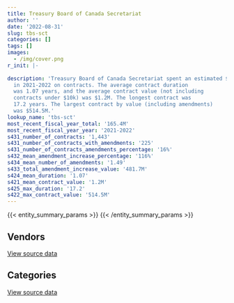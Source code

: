 ```yaml
---
title: Treasury Board of Canada Secretariat
author: ''
date: '2022-08-31'
slug: tbs-sct
categories: []
tags: []
images:
  - /img/cover.png
r_init: |-
  
description: 'Treasury Board of Canada Secretariat spent an estimated $165.4M
  in 2021-2022 on contracts. The average contract duration
  was 1.07 years, and the average contract value (not including
  contracts under $10k) was $1.2M. The longest contract was
  17.2 years. The largest contract by value (including amendments)
  was $514.5M.'
lookup_name: 'tbs-sct'
most_recent_fiscal_year_total: '165.4M'
most_recent_fiscal_year_year: '2021-2022'
s431_number_of_contracts: '1,443'
s431_number_of_contracts_with_amendments: '225'
s431_number_of_contracts_amendments_percentage: '16%'
s432_mean_amendment_increase_percentage: '116%'
s434_mean_number_of_amendments: '1.49'
s433_total_amendment_increase_value: '481.7M'
s424_mean_duration: '1.07'
s421_mean_contract_value: '1.2M'
s425_max_duration: '17.2'
s422_max_contract_value: '514.5M'
---
```


<script src="/rmarkdown-libs/htmlwidgets/htmlwidgets.js"></script>
<link href="/rmarkdown-libs/datatables-css/datatables-crosstalk.css" rel="stylesheet" />
<script src="/rmarkdown-libs/datatables-binding/datatables.js"></script>
<script src="/rmarkdown-libs/jquery/jquery-3.6.0.min.js"></script>
<link href="/rmarkdown-libs/dt-core-bootstrap/css/dataTables.bootstrap.min.css" rel="stylesheet" />
<link href="/rmarkdown-libs/dt-core-bootstrap/css/dataTables.bootstrap.extra.css" rel="stylesheet" />
<script src="/rmarkdown-libs/dt-core-bootstrap/js/jquery.dataTables.min.js"></script>
<script src="/rmarkdown-libs/dt-core-bootstrap/js/dataTables.bootstrap.min.js"></script>
<link href="/rmarkdown-libs/crosstalk/css/crosstalk.min.css" rel="stylesheet" />
<script src="/rmarkdown-libs/crosstalk/js/crosstalk.min.js"></script>
<script src="/rmarkdown-libs/htmlwidgets/htmlwidgets.js"></script>
<link href="/rmarkdown-libs/datatables-css/datatables-crosstalk.css" rel="stylesheet" />
<script src="/rmarkdown-libs/datatables-binding/datatables.js"></script>
<script src="/rmarkdown-libs/jquery/jquery-3.6.0.min.js"></script>
<link href="/rmarkdown-libs/dt-core-bootstrap/css/dataTables.bootstrap.min.css" rel="stylesheet" />
<link href="/rmarkdown-libs/dt-core-bootstrap/css/dataTables.bootstrap.extra.css" rel="stylesheet" />
<script src="/rmarkdown-libs/dt-core-bootstrap/js/jquery.dataTables.min.js"></script>
<script src="/rmarkdown-libs/dt-core-bootstrap/js/dataTables.bootstrap.min.js"></script>
<link href="/rmarkdown-libs/crosstalk/css/crosstalk.min.css" rel="stylesheet" />
<script src="/rmarkdown-libs/crosstalk/js/crosstalk.min.js"></script>

{{< entity_summary_params >}}
{{< /entity_summary_params >}}

## Vendors

<div id="htmlwidget-1" style="width:100%;height:auto;" class="datatables html-widget"></div>
<script type="application/json" data-for="htmlwidget-1">{"x":{"style":"bootstrap","filter":"none","vertical":false,"data":[["<a href=\"/vendors/49_solutions/\">49 Solutions<\/a>","<a href=\"/vendors/abs_americas/\">ABS Americas<\/a>","<a href=\"/vendors/accenture/\">Accenture<\/a>","<a href=\"/vendors/advanced_chippewa_technologies/\">Advanced Chippewa Technologies<\/a>","<a href=\"/vendors/altis_human_resources/\">Altis Human Resources<\/a>","<a href=\"/vendors/amazon/\">Amazon<\/a>","<a href=\"/vendors/aon_reed_stenhouse/\">Aon Reed Stenhouse<\/a>","<a href=\"/vendors/artemp_personnel_services/\">Artemp Personnel Services<\/a>","<a href=\"/vendors/avi_spl_canada/\">AVI SPL Canada<\/a>","<a href=\"/vendors/bdo_canada/\">BDO Canada<\/a>","<a href=\"/vendors/bell_canada/\">Bell Canada<\/a>","<a href=\"/vendors/ca/\">CA<\/a>","<a href=\"/vendors/cache_computer_consulting/\">Cache Computer Consulting<\/a>","<a href=\"/vendors/canada_post/\">Canada Post<\/a>","<a href=\"/vendors/canadian_corps_of_commissionaires/\">Canadian Corps of Commissionaires<\/a>","<a href=\"/vendors/carahsoft_technology/\">Carahsoft Technology<\/a>","<a href=\"/vendors/carleton_university/\">Carleton University<\/a>","<a href=\"/vendors/cbci_telecom/\">CBCI Telecom<\/a>","<a href=\"/vendors/cdw_canada/\">CDW Canada<\/a>","<a href=\"/vendors/cgi/\">CGI<\/a>","<a href=\"/vendors/cision_canada/\">Cision Canada<\/a>","<a href=\"/vendors/cistel_technology/\">Cistel Technology<\/a>","<a href=\"/vendors/closereach/\">CloseReach<\/a>","<a href=\"/vendors/colliers_project_leaders/\">Colliers Project Leaders<\/a>","<a href=\"/vendors/compugen/\">Compugen<\/a>","<a href=\"/vendors/conexsys/\">CONEXSYS<\/a>","<a href=\"/vendors/connex_telecommunications/\">Connex Telecommunications<\/a>","<a href=\"/vendors/contract_community/\">Contract Community<\/a>","<a href=\"/vendors/coradix_technology_consulting/\">Coradix Technology Consulting<\/a>","<a href=\"/vendors/csdc_systems/\">CSDC Systems<\/a>","<a href=\"/vendors/dalhousie_university/\">Dalhousie University<\/a>","<a href=\"/vendors/delco_automation/\">Delco Automation<\/a>","<a href=\"/vendors/dell_computer/\">Dell Computer<\/a>","<a href=\"/vendors/deloitte/\">Deloitte<\/a>","<a href=\"/vendors/dls_technology/\">DLS Technology<\/a>","<a href=\"/vendors/donna_cona/\">Donna Cona<\/a>","<a href=\"/vendors/eclipsys_solutions/\">Eclipsys Solutions<\/a>","<a href=\"/vendors/ecole_de_langues_abce/\">Ecole De Langues Abce<\/a>","<a href=\"/vendors/ecole_de_langues_la_cite/\">Ecole De Langues La Cite<\/a>","<a href=\"/vendors/environics_research_group/\">Environics Research Group<\/a>","<a href=\"/vendors/ernst_young/\">Ernst Young<\/a>","<a href=\"/vendors/evaluation_personnel_selection/\">Evaluation Personnel Selection<\/a>","<a href=\"/vendors/excel_human_resources/\">Excel Human Resources<\/a>","<a href=\"/vendors/fast_track_staffing/\">Fast Track Staffing<\/a>","<a href=\"/vendors/ford_motor_company/\">Ford Motor Company<\/a>","<a href=\"/vendors/forrester_research/\">Forrester Research<\/a>","<a href=\"/vendors/gartner/\">Gartner<\/a>","<a href=\"/vendors/gc_strategies/\">GC Strategies<\/a>","<a href=\"/vendors/general_dynamics/\">General Dynamics<\/a>","<a href=\"/vendors/genesis_integration/\">Genesis Integration<\/a>","<a href=\"/vendors/gilmore_reproductions/\">Gilmore Reproductions<\/a>","<a href=\"/vendors/global_knowledge/\">Global Knowledge<\/a>","<a href=\"/vendors/global_upholstery/\">Global Upholstery<\/a>","<a href=\"/vendors/goss_gilroy/\">Goss Gilroy<\/a>","<a href=\"/vendors/graybridge_international_consulting/\">Graybridge International Consulting<\/a>","<a href=\"/vendors/i4c_information_technology/\">I4C Information Technology<\/a>","<a href=\"/vendors/ibiska_telecom/\">Ibiska Telecom<\/a>","<a href=\"/vendors/ibm_canada/\">IBM Canada<\/a>","<a href=\"/vendors/iceberg_networks/\">Iceberg Networks<\/a>","<a href=\"/vendors/imp_group/\">IMP Group<\/a>","<a href=\"/vendors/info_tech_research_group/\">Info Tech Research Group<\/a>","<a href=\"/vendors/insa/\">Insa<\/a>","<a href=\"/vendors/ipss/\">IPSS<\/a>","<a href=\"/vendors/itex/\">ITEX<\/a>","<a href=\"/vendors/konica_minolta_business_solutions/\">Konica Minolta Business Solutions<\/a>","<a href=\"/vendors/kpmg/\">KPMG<\/a>","<a href=\"/vendors/les_traductions_tessier/\">Les Traductions Tessier<\/a>","<a href=\"/vendors/like_10/\">Like 10<\/a>","<a href=\"/vendors/linovati/\">Linovati<\/a>","<a href=\"/vendors/lro_staffing/\">LRO Staffing<\/a>","<a href=\"/vendors/lumina_it/\">Lumina IT<\/a>","<a href=\"/vendors/maplesoft_consulting/\">Maplesoft Consulting<\/a>","<a href=\"/vendors/maxsys_staffing_and_consulting/\">Maxsys Staffing and Consulting<\/a>","<a href=\"/vendors/mccarthy_tetrault/\">McCarthy Tetrault<\/a>","<a href=\"/vendors/mdos_consulting/\">MDOS Consulting<\/a>","<a href=\"/vendors/media_q/\">Media Q<\/a>","<a href=\"/vendors/microsoft_canada/\">Microsoft Canada<\/a>","<a href=\"/vendors/mnp/\">MNP<\/a>","<a href=\"/vendors/modis_canada/\">Modis Canada<\/a>","<a href=\"/vendors/morneau_shepell/\">Morneau Shepell<\/a>","<a href=\"/vendors/newfound_recruiting/\">Newfound Recruiting<\/a>","<a href=\"/vendors/nisha_techonologies/\">Nisha Techonologies<\/a>","<a href=\"/vendors/northern_micro/\">Northern Micro<\/a>","<a href=\"/vendors/nova_networks/\">Nova Networks<\/a>","<a href=\"/vendors/onix_networking_canada/\">Onix Networking Canada<\/a>","<a href=\"/vendors/onx_enterprise_solutions/\">OnX Enterprise Solutions<\/a>","<a href=\"/vendors/opentext/\">OpenText<\/a>","<a href=\"/vendors/oproma/\">Oproma<\/a>","<a href=\"/vendors/optiv_canada_federal/\">Optiv Canada Federal<\/a>","<a href=\"/vendors/oracle_canada/\">Oracle Canada<\/a>","<a href=\"/vendors/orangutech/\">Orangutech<\/a>","<a href=\"/vendors/pitney_bowes/\">Pitney Bowes<\/a>","<a href=\"/vendors/pleiad_canada/\">Pleiad Canada<\/a>","<a href=\"/vendors/pricewaterhouse_coopers/\">Pricewaterhouse Coopers<\/a>","<a href=\"/vendors/printers_plus/\">Printers Plus<\/a>","<a href=\"/vendors/procom_consultants/\">Procom Consultants<\/a>","<a href=\"/vendors/prologic_systems/\">Prologic Systems<\/a>","<a href=\"/vendors/prosci_canada/\">Prosci Canada<\/a>","<a href=\"/vendors/protak_consulting_group/\">Protak Consulting Group<\/a>","<a href=\"/vendors/qmr/\">QMR<\/a>","<a href=\"/vendors/queen_s_university/\">Queen’s University<\/a>","<a href=\"/vendors/quintet_consulting/\">Quintet Consulting<\/a>","<a href=\"/vendors/randstad/\">Randstad<\/a>","<a href=\"/vendors/rhea/\">RHEA<\/a>","<a href=\"/vendors/rogers/\">Rogers<\/a>","<a href=\"/vendors/samson_associes/\">Samson Associes<\/a>","<a href=\"/vendors/sap/\">SAP<\/a>","<a href=\"/vendors/sas_institute/\">SAS Institute<\/a>","<a href=\"/vendors/shi_canada/\">SHI Canada<\/a>","<a href=\"/vendors/si_systems/\">SI Systems<\/a>","<a href=\"/vendors/sierra_systems_group/\">Sierra Systems Group<\/a>","<a href=\"/vendors/softchoice/\">Softchoice<\/a>","<a href=\"/vendors/solotech/\">Solotech<\/a>","<a href=\"/vendors/stantec/\">Stantec<\/a>","<a href=\"/vendors/sun_life_assurance_company/\">Sun Life Assurance Company<\/a>","<a href=\"/vendors/suse_software_solutions_canada/\">SUSE Software Solutions Canada<\/a>","<a href=\"/vendors/systematix_solutions/\">Systematix Solutions<\/a>","<a href=\"/vendors/systemscope/\">Systemscope<\/a>","<a href=\"/vendors/tag_hr/\">Tag HR<\/a>","<a href=\"/vendors/tankatek/\">Tankatek<\/a>","<a href=\"/vendors/tecsis/\">Tecsis<\/a>","<a href=\"/vendors/teknion/\">Teknion<\/a>","<a href=\"/vendors/teksystems_canada/\">Teksystems Canada<\/a>","<a href=\"/vendors/telecom_computer_services/\">Telecom Computer Services<\/a>","<a href=\"/vendors/telus_canada/\">Telus Canada<\/a>","<a href=\"/vendors/teramach_technologies/\">Teramach Technologies<\/a>","<a href=\"/vendors/tes_contract_services/\">TES Contract Services<\/a>","<a href=\"/vendors/the_aim_group/\">The AIM Group<\/a>","<a href=\"/vendors/the_canada_life_assurance_company/\">The Canada Life Assurance Company<\/a>","<a href=\"/vendors/the_halifax_group/\">The Halifax Group<\/a>","<a href=\"/vendors/the_masha_krupp_translation_group/\">The Masha Krupp Translation Group<\/a>","<a href=\"/vendors/the_right_door_consulting/\">The Right Door Consulting<\/a>","<a href=\"/vendors/thomas_schmidt/\">Thomas Schmidt<\/a>","<a href=\"/vendors/thomson_reuters/\">Thomson Reuters<\/a>","<a href=\"/vendors/tiree/\">Tiree<\/a>","<a href=\"/vendors/totem_offisource/\">Totem Offisource<\/a>","<a href=\"/vendors/tpg_technology_consultants/\">Tpg Technology Consultants<\/a>","<a href=\"/vendors/turtle_island_staffing/\">Turtle Island Staffing<\/a>","<a href=\"/vendors/university_of_ottawa/\">University of Ottawa<\/a>","<a href=\"/vendors/university_of_toronto/\">University of Toronto<\/a>","<a href=\"/vendors/university_of_waterloo/\">University of Waterloo<\/a>","<a href=\"/vendors/westbury_national_show_systems/\">Westbury National Show Systems<\/a>","<a href=\"/vendors/wolters_kluwer/\">Wolters Kluwer<\/a>","<a href=\"/vendors/wpp_group_canada_communications/\">WPP Group Canada Communications<\/a>","<a href=\"/vendors/wsp/\">WSP<\/a>","<a href=\"/vendors/zernam_enterprise/\">Zernam Enterprise<\/a>"],[null,null,null,191458.67,702033.6,null,null,162523.32,454015.37,null,null,null,4853119.27,null,655827.59,null,null,67992.94,141795.16,32085.56,1758.33,null,733572.3,null,null,107511.24,null,118226.25,10311.25,46843.22,102900,null,46085.86,768440.59,42709.88,null,248509.73,82545.01,1170429.9,null,1578979.82,null,410915.89,65356.57,null,null,2142610.47,2275318.58,null,78390.37,null,27120,null,418716.26,281276.49,1347344.25,714420.33,6425282.22,156311.51,9315.68,171432.3,88724.55,null,115043.77,401346.52,421651.59,503928.02,null,49494.11,null,337699.48,null,479057.59,null,154761.14,27894.27,1588081.47,135152.71,null,2243.4,null,951769.62,1580426.74,16907.04,901471.91,33900,24998.99,null,null,1973081.7,61552.62,1420.55,1053663.46,427948.74,78783.5,348472.52,27097.72,299167.5,129945.32,500945.39,null,null,692655.8,null,51019.54,24861.24,1087583.48,16415.25,null,1991292.66,161228.77,49883.5,null,2071.67,41432923.03,null,19047425.26,70564.5,39184.18,null,null,46817.51,24577.5,null,5660.25,54257.97,783081.15,984580.77,null,158026.82,1362079.17,null,149740,null,639993.11,10576.8,null,83051.52,37698.75,21598.6,null,48535.81,3305.01,null,null,null],[null,null,null,52632.46,2027676.87,null,null,null,154633.83,215411.9,null,null,5491184.49,446.74,633831.94,3706.34,22261,153131.35,25956.1,null,10163.17,383952.55,241802.53,192100,null,57827.78,2159.83,99499.89,null,11807.06,null,97559.73,null,1917992.61,29506.43,null,null,82771.16,1537744.25,81643.54,1161937.17,null,35683.8,36871.85,9785.02,2159.34,1935040.51,2789043.33,11004.14,null,21637.24,null,24998.71,442505.44,230444.12,162419.58,698301.12,4443546.42,17174.37,27719.84,78708.82,null,null,null,384556.61,39900,38657.49,null,null,29662.5,338624.69,105903.6,604825.74,114727.07,194961.15,28944.84,2901068.97,279628.85,null,5006.61,null,1798404.11,662955.04,62290.08,903941.7,null,null,79715.85,null,null,1215920.6,null,1261753.47,420219.79,110410.83,159071.6,5844.61,284839.1,128824.68,875251.64,null,78360.93,824823.91,27056.33,46686.37,39324,4109351.5,127612.53,77600.26,3449651,161670.5,142016.74,null,22788.33,41546437.88,null,14398340.28,183622.82,117131.14,null,null,65486.08,1475894.78,null,null,122493.01,1681301.26,914052.23,null,40697.32,1365810.9,258991.9,150150.25,20195.7,null,null,818057.46,18790.44,24096.75,null,null,20719.34,24944.99,null,null,23479.14],[140485.08,31176.25,null,29452.08,925003.03,658790,null,null,null,null,null,null,4968721.91,12547.02,699340.19,46294.45,null,54236.12,26417.34,null,null,921991.33,438513.91,null,null,null,22813.17,null,null,30902.04,null,65717.7,null,2312773.61,87301.31,null,null,41385.58,1254802.57,73105.1,817066.34,null,963735.85,84003.62,45366.89,64436.36,1092549.56,1517169.1,null,null,11788.16,null,null,403605.08,151939.43,null,null,1725012.93,40523.43,19464.48,61477.55,182325.42,null,null,273072.2,27922.43,null,null,null,null,653263.99,73016.08,195174.26,450272.93,296011.14,41970.26,6680433.55,55918.28,null,4992.93,473897.39,19217.06,2268387.16,12546.57,755754.54,null,null,null,23962.89,null,1771488.97,null,1100710.59,595810.87,54679.18,867617.65,null,null,null,549029.54,39550,97551.61,800275.61,233916.24,33105.34,null,6981465.09,null,null,5064924.6,161228.77,135207.53,56334.13,null,41432923.03,174401.4,16149799.83,39550,354684.49,null,null,17016.64,2185472.01,null,null,72764.79,1949625.88,1102103,null,null,1362079.17,615882.71,149740,null,39995.22,null,998632.01,33857.96,null,null,39954.54,null,32797.31,81726.25,null,null],[445887.42,8741,452000,108002.86,679762.72,658790,10735,null,543603.68,681201.13,14059.37,25349.97,5803813.17,12660.02,622091.18,98673.77,null,1185.02,13263.02,null,null,921991.33,2010431.71,null,24957.72,null,null,null,null,37865.07,null,129299.16,null,2158535.99,109670.45,39324,null,null,488600.39,null,762304.8,79816.53,1015169.5,58401.71,null,25004.23,984080.81,1894144.62,null,null,null,null,null,504579.96,65146.72,10593.75,null,890979.24,null,null,350919.38,173111.19,4676.13,null,339622.66,12023.07,null,2415.12,null,null,3100171.34,1782220.52,null,null,857872.26,65061.05,8236229.56,155223.53,1782220.52,4992.93,492799.28,null,1852484.22,133.46,null,null,null,null,59581.02,32387.97,636805.71,null,1140809.1,4256999.39,54679.18,1427156.31,null,21481.3,null,819101.02,27459,67517.71,760460.06,171359.61,43528.17,5322.59,6439693.67,207.33,24698.7,5287804.85,161228.77,28535.54,63962.21,null,41432923.03,196422.3,26162453.05,17927.62,500522.53,97719.01,11884.05,null,2185472.01,79955.21,null,24288.99,933215.26,1477235.38,17935425.62,null,1362079.17,231801.34,149740,null,39999.58,null,183310.53,5293.36,40680,null,40818.93,null,147553.59,295720,7076.77,null]],"container":"<table class=\"table table-striped table-hover row-border order-column display\">\n  <thead>\n    <tr>\n      <th>Vendor<\/th>\n      <th>2018-2019<\/th>\n      <th>2019-2020<\/th>\n      <th>2020-2021<\/th>\n      <th>2021-2022<\/th>\n    <\/tr>\n  <\/thead>\n<\/table>","options":{"order":[[4,"desc"]],"pageLength":10,"autoWidth":true,"columnDefs":[{"targets":1,"render":"function(data, type, row, meta) {\n    return type !== 'display' ? data : DTWidget.formatCurrency(data, \"$\", 2, 3, \",\", \".\", true, null);\n  }"},{"targets":2,"render":"function(data, type, row, meta) {\n    return type !== 'display' ? data : DTWidget.formatCurrency(data, \"$\", 2, 3, \",\", \".\", true, null);\n  }"},{"targets":3,"render":"function(data, type, row, meta) {\n    return type !== 'display' ? data : DTWidget.formatCurrency(data, \"$\", 2, 3, \",\", \".\", true, null);\n  }"},{"targets":4,"render":"function(data, type, row, meta) {\n    return type !== 'display' ? data : DTWidget.formatCurrency(data, \"$\", 2, 3, \",\", \".\", true, null);\n  }"},{"width":"16%","targets":[1,2,3,4]},{"className":"dt-right","targets":[1,2,3,4]}],"orderClasses":false}},"evals":["options.columnDefs.0.render","options.columnDefs.1.render","options.columnDefs.2.render","options.columnDefs.3.render"],"jsHooks":[]}</script>
<p class="text-right">
<a href="https://github.com/GoC-Spending/contracts-data/tree/main/data/out/departments/tbs-sct/summary_by_fiscal_year_by_vendor.csv" class="source-data-link btn btn-link">View source data</a>
</p>

## Categories

<div id="htmlwidget-2" style="width:100%;height:auto;" class="datatables html-widget"></div>
<script type="application/json" data-for="htmlwidget-2">{"x":{"style":"bootstrap","filter":"none","vertical":false,"data":[["<a href=\"/categories/other/\">(Other)<\/a>","<a href=\"/categories/facilities_and_construction/\">Facilities and construction<\/a>","<a href=\"/categories/office_management/\">Office management<\/a>","<a href=\"/categories/professional_services/\">Professional services<\/a>","<a href=\"/categories/information_technology/\">Information technology<\/a>","<a href=\"/categories/medical/\">Medical<\/a>","<a href=\"/categories/transportation_and_logistics/\">Transportation and logistics<\/a>","<a href=\"/categories/industrial_products_and_services/\">Industrial products and services<\/a>","<a href=\"/categories/travel/\">Travel<\/a>","<a href=\"/categories/security_and_protection/\">Security and protection<\/a>","<a href=\"/categories/human_capital/\">Human capital<\/a>"],[4555.3,175233.74,860465.62,80656648.78,36312131.99,null,null,null,21005.76,621927.59,2076956.34],[null,178430.03,1545136.65,72942058.82,44428796.16,26642.34,9785.02,29572.6,10531.65,707364.15,2251061.47],[null,26991.77,472447.16,70121794.14,53914193.51,89414.83,45366.89,76500.85,null,696703.49,1784955.57],[24998.99,null,408986.78,96272399.7,66448310.28,83796.85,null,11678.56,null,726868.97,1425122.95]],"container":"<table class=\"table table-striped table-hover row-border order-column display\">\n  <thead>\n    <tr>\n      <th>Category<\/th>\n      <th>2018-2019<\/th>\n      <th>2019-2020<\/th>\n      <th>2020-2021<\/th>\n      <th>2021-2022<\/th>\n    <\/tr>\n  <\/thead>\n<\/table>","options":{"order":[[4,"desc"]],"dom":"t","pageLength":30,"autoWidth":true,"columnDefs":[{"targets":1,"render":"function(data, type, row, meta) {\n    return type !== 'display' ? data : DTWidget.formatCurrency(data, \"$\", 2, 3, \",\", \".\", true, null);\n  }"},{"targets":2,"render":"function(data, type, row, meta) {\n    return type !== 'display' ? data : DTWidget.formatCurrency(data, \"$\", 2, 3, \",\", \".\", true, null);\n  }"},{"targets":3,"render":"function(data, type, row, meta) {\n    return type !== 'display' ? data : DTWidget.formatCurrency(data, \"$\", 2, 3, \",\", \".\", true, null);\n  }"},{"targets":4,"render":"function(data, type, row, meta) {\n    return type !== 'display' ? data : DTWidget.formatCurrency(data, \"$\", 2, 3, \",\", \".\", true, null);\n  }"},{"width":"16%","targets":[1,2,3,4]},{"className":"dt-right","targets":[1,2,3,4]}],"orderClasses":false,"lengthMenu":[10,25,30,50,100]}},"evals":["options.columnDefs.0.render","options.columnDefs.1.render","options.columnDefs.2.render","options.columnDefs.3.render"],"jsHooks":[]}</script>
<p class="text-right">
<a href="https://github.com/GoC-Spending/contracts-data/tree/main/data/out/departments/tbs-sct/summary_by_fiscal_year_by_category.csv" class="source-data-link btn btn-link">View source data</a>
</p>
